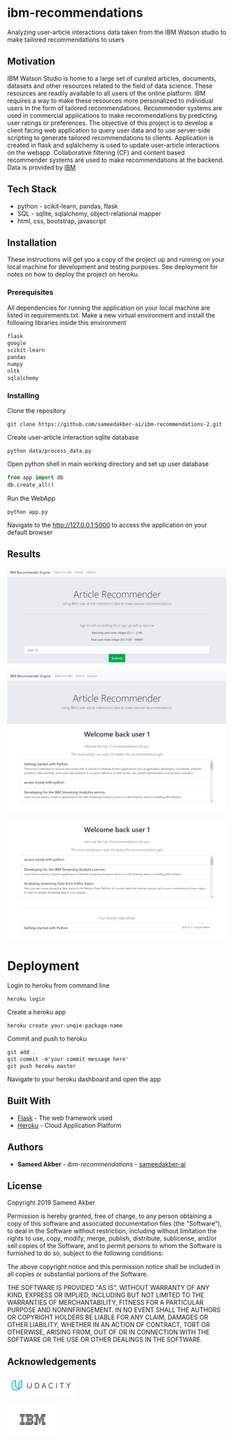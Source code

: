 # ibm-recommendations

Analyzing user-article interactions data taken from the IBM Watson studio
to make tailored recommendations to users

## Motivation

IBM Watson Studio is home to a large set of curated articles, documents,
datasets and other resources related to the field of data science. These
resources are readily available to all users of the online platform. IBM 
requires a way to make these resources more personalized to individual
users in the form of tailored recommendations. Recommender systems are
used in commercial applications to make recommendations by predicting 
user ratings or preferences. The objective of this project is to develop
a client facing web application to query user data and to use server-side
scripting to generate tailored recommendations to clients. Application is
created in flask and sqlalchemy is used to update user-article interactions
on the webapp. Collaborative filtering (CF) and content based recommender
systems are used to make recommendations at the backend. Data is provided
by [IBM](https://dataplatform.cloud.ibm.com/home?context=wdp)

## Tech Stack

- python - scikit-learn, pandas, flask
- SQL - sqlite, sqlalchemy, object-relational mapper
- html, css, bootstrap, javascript

## Installation

These instructions will get you a copy of the project up and running on your local machine
for development and testing purposes. See deployment for notes on how to deploy the project
on heroku.

### Prerequisites

All dependencies for running the application on your local machine are listed in
requirements.txt. Make a new virtual environment and install the following
libraries inside this environment

```
flask
google
scikit-learn
pandas
numpy
nltk
sqlalchemy
```

### Installing

Clone the repository
```
git clone https://github.com/sameedakber-ai/ibm-recommendations-2.git
```

Create user-article interaction sqlite database
```
python data/process_data.py
``` 

Open python shell in main working directory and set up user database
```python
from app import db
db.create_all()
```

Run the WebApp
```
python app.py
```

Navigate to the http://127.0.0.1:5000 to access the application on your default browser

## Results

![plot 1](static/images/index.png "webapp 1")

![plot 2](static/images/welcome_back.png "webapp 2")

![plot 3](static/images/recommendation.png "webapp 3")

# Deployment

Login to heroku from command line
```
heroku login
```

Create a heroku app
```
heroku create your-unqie-package-name
```

Commit and push to heroku
```
git add .
git commit -m'your commit message here'
git push heroku master
```

Navigate to your heroku dashboard and open the app

## Built With

* [Flask](https://palletsprojects.com/p/flask/) - The web framework used
* [Heroku](https://dashboard.heroku.com) - Cloud Application Platform

## Authors

* **Sameed Akber** - *ibm-recommendations* - [sameedakber-ai](https://github.com/sameedakber-ai)

## License

Copyright 2019 Sameed Akber

Permission is hereby granted, free of charge, to any person obtaining a copy of this software and associated
documentation files (the "Software"), to deal in the Software without restriction, including without
limitation the rights to use, copy, modify, merge, publish, distribute, sublicense, and/or sell copies of
the Software, and to permit persons to whom the Software is furnished to do so, subject to the following
conditions:

The above copyright notice and this permission notice shall be included in all copies or substantial
portions of the Software.

THE SOFTWARE IS PROVIDED "AS IS", WITHOUT WARRANTY OF ANY KIND, EXPRESS OR IMPLIED, INCLUDING BUT NOT
LIMITED TO THE WARRANTIES OF MERCHANTABILITY, FITNESS FOR A PARTICULAR PURPOSE AND NONINFRINGEMENT. IN NO
EVENT SHALL THE AUTHORS OR COPYRIGHT HOLDERS BE LIABLE FOR ANY CLAIM, DAMAGES OR OTHER LIABILITY, WHETHER
IN AN ACTION OF CONTRACT, TORT OR OTHERWISE, ARISING FROM, OUT OF OR IN CONNECTION WITH THE SOFTWARE OR THE
USE OR OTHER DEALINGS IN THE SOFTWARE.

## Acknowledgements

[![Udacity](static/images/udacity.png "udacity logo")](https://www.udacity.com)

[![IBM](static/images/ibm_logo.jpg "figure-eight logo")](https://www.ibm.com/ca-en)